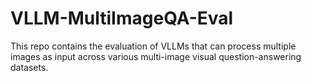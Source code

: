 # VLLM-MultiImageQA-Eval
This repo contains the evaluation of VLLMs that can process multiple images as input across various multi-image visual question-answering datasets.

